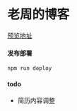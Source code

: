 # 老周的博客

[预览地址](https://lemon19930205.github.io/blog/)


#### 发布部署

```
npm run deploy
```

#### todo

- 简历内容调整